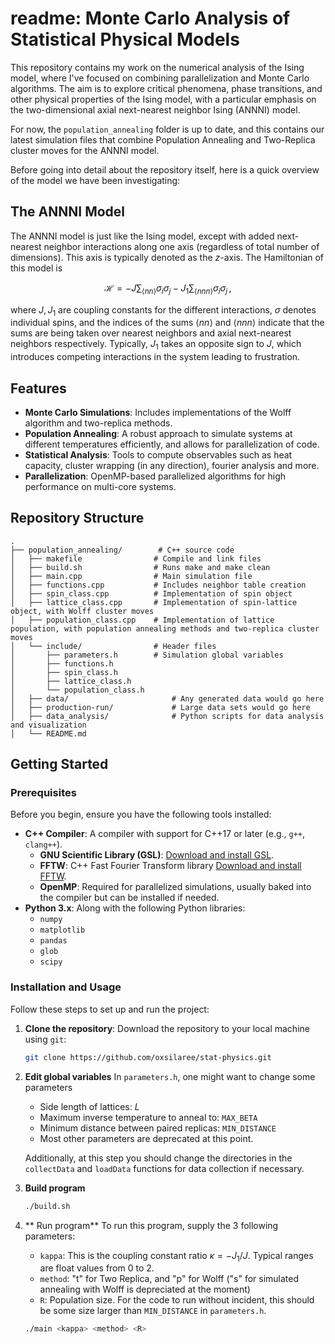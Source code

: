 # readme: Monte Carlo Analysis of Statistical Physical Models
This repository contains my work on the numerical analysis of the Ising model, where I've focused on combining parallelization and Monte Carlo algorithms. The aim is to explore critical phenomena, phase transitions, and other physical properties of the Ising model, with a particular emphasis on the two-dimensional axial next-nearest neighbor Ising (ANNNI) model.

For now, the `population_annealing` folder is up to date, and this contains our latest simulation files that combine Population Annealing and Two-Replica cluster moves for the ANNNI model.

Before going into detail about the repository itself, here is a quick overview of the model we have been investigating:

## The ANNNI Model

The ANNNI model is just like the Ising model, except with added next-nearest neighbor interactions along one axis (regardless of total number of dimensions). This axis is typically denoted as the $z$-axis. The Hamiltonian of this model is

$$ \mathcal{H} = -J \sum_{\langle nn\rangle} \sigma_i \sigma_j - J_1 \sum_{\langle nnn \rangle} \sigma_i \sigma_j \hspace{2pt} , $$

where $J, J_1$ are coupling constants for the different interactions, $\sigma$ denotes individual spins, and the indices of the sums $\langle nn \rangle$ and $\langle nnn \rangle$ indicate that the sums are being taken over nearest neighbors and axial next-nearest neighbors respectively. Typically, $J_1$ takes an opposite sign to $J$, which introduces competing interactions in the system leading to frustration.


## Features

- **Monte Carlo Simulations**: Includes implementations of the Wolff algorithm and two-replica methods.
- **Population Annealing**: A robust approach to simulate systems at different temperatures efficiently, and allows for parallelization of code.
- **Statistical Analysis**: Tools to compute observables such as heat capacity, cluster wrapping (in any direction), fourier analysis and more.
- **Parallelization**: OpenMP-based parallelized algorithms for high performance on multi-core systems.

## Repository Structure

```plaintext
.
├── population_annealing/        # C++ source code
│   ├── makefile                # Compile and link files
│   ├── build.sh                # Runs make and make clean 
│   ├── main.cpp                # Main simulation file
│   ├── functions.cpp           # Includes neighbor table creation
│   ├── spin_class.cpp          # Implementation of spin object
│   ├── lattice_class.cpp       # Implementation of spin-lattice object, with Wolff cluster moves
│   ├── population_class.cpp    # Implementation of lattice population, with population annealing methods and two-replica cluster moves
│   └── include/                # Header files
│       ├── parameters.h        # Simulation global variables
│       ├── functions.h      
│       ├── spin_class.h      
│       ├── lattice_class.h      
│       └── population_class.h      
│   ├── data/                       # Any generated data would go here
│   ├── production-run/             # Large data sets would go here
│   ├── data_analysis/              # Python scripts for data analysis and visualization
│   └── README.md          
```
## Getting Started
### Prerequisites

Before you begin, ensure you have the following tools installed:

- **C++ Compiler**: A compiler with support for C++17 or later (e.g., `g++`, `clang++`).
  - **GNU Scientific Library (GSL)**: [Download and install GSL](https://www.gnu.org/software/gsl/).
  - **FFTW**: C++ Fast Fourier Transform library [Download and install FFTW](https://www.fftw.org).
  - **OpenMP**: Required for parallelized simulations, usually baked into the compiler but can be installed if needed.
- **Python 3.x**: Along with the following Python libraries:
  - `numpy`
  - `matplotlib`
  - `pandas`
  - `glob`
  - `scipy`

### Installation and Usage

Follow these steps to set up and run the project:

1. **Clone the repository**:
   Download the repository to your local machine using `git`:
   ```bash
   git clone https://github.com/oxsilaree/stat-physics.git
   ```
2. **Edit global variables**
   In `parameters.h`, one might want to change some parameters
   - Side length of lattices: $L$
   - Maximum inverse temperature to anneal to: `MAX_BETA`
   - Minimum distance between paired replicas: `MIN_DISTANCE`
   - Most other parameters are deprecated at this point.
     
   Additionally, at this step you should change the directories in the `collectData` and `loadData` functions for data collection if necessary.

4. **Build program**
   ```bash
   ./build.sh
   ```
5. ** Run program**
   To run this program, supply the 3 following parameters:
   - `kappa`: This is the coupling constant ratio $\kappa = -J_1/J$. Typical ranges are float values from 0 to 2.
   - `method`: "t" for Two Replica, and "p" for Wolff ("s" for simulated annealing with Wolff is depreciated at the moment)
   - `R`: Population size. For the code to run without incident, this should be some size larger than `MIN_DISTANCE` in `parameters.h`.
   ```bash
   ./main <kappa> <method> <R>
   ```




